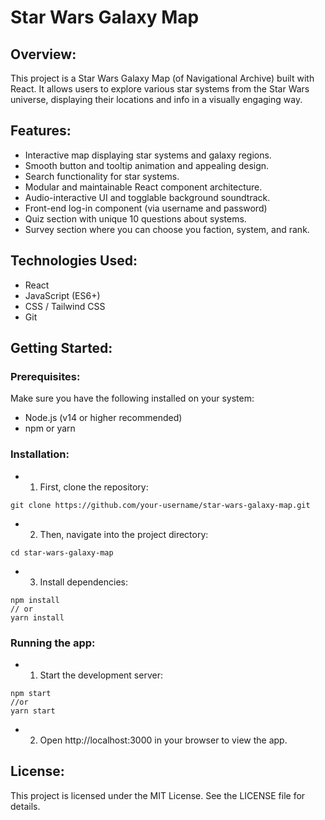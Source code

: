 # Star Wars Galaxy Map

## Overview:
This project is a Star Wars Galaxy Map (of Navigational Archive) built with React. It allows users to explore various star systems from the Star Wars universe, displaying their locations and info in a visually engaging way.

## Features:
- Interactive map displaying star systems and galaxy regions.
- Smooth button and tooltip animation and appealing design.
- Search functionality for star systems.
- Modular and maintainable React component architecture.
- Audio-interactive UI and togglable background soundtrack.
- Front-end log-in component (via username and password)
- Quiz section with unique 10 questions about systems.
- Survey section where you can choose you faction, system, and rank.

## Technologies Used:
- React
- JavaScript (ES6+)
- CSS / Tailwind CSS
- Git

## Getting Started:

### Prerequisites:
Make sure you have the following installed on your system:

- Node.js (v14 or higher recommended)
- npm or yarn

### Installation:
- 1. First, clone the repository:

```
git clone https://github.com/your-username/star-wars-galaxy-map.git
```

- 2. Then, navigate into the project directory:

```
cd star-wars-galaxy-map
```

- 3. Install dependencies:
```
npm install
// or
yarn install
```

### Running the app:

- 1. Start the development server:
```
npm start
//or
yarn start
```

- 2. Open http://localhost:3000 in your browser to view the app.

## License:
This project is licensed under the MIT License. See the LICENSE file for details.
